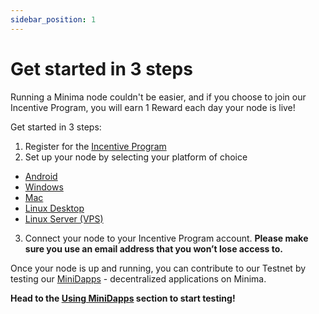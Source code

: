 ```yaml
---
sidebar_position: 1
---
```


# Get started in 3 steps

Running a Minima node couldn't be easier, and if you choose to join our Incentive Program, you will earn 1 Reward each day your node is live!

Get started in 3 steps:
1. Register for the [Incentive Program](https://incentive.minima.global/account/register)
2. Set up your node by selecting your platform of choice

- [Android](/docs/runanode/android_v9_and_up)<br/>
- [Windows](/docs/runanode/windows)<br/>
- [Mac](/docs/runanode/mac)<br/>
- [Linux Desktop](/docs/runanode/linux_desktop)<br/>
- [Linux Server (VPS)](/docs/runanode/linux_vps)<br/>

3. Connect your node to your Incentive Program account. **Please make sure you use an email address that you won’t lose access to.**

Once your node is up and running, you can contribute to our Testnet by testing our [MiniDapps](/docs/learn/minidapps/minidappsintro) - decentralized applications on Minima. 

**Head to the [Using MiniDapps](/docs/runanode/usingminidapps) section to start testing!**